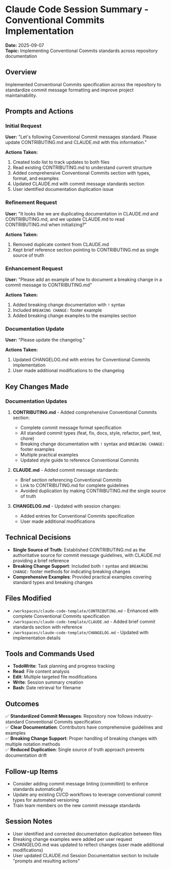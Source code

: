 # Claude Code Session Summary - Conventional Commits Implementation

**Date:** 2025-09-07  
**Topic:** Implementing Conventional Commits standards across repository documentation

## Overview

Implemented Conventional Commits specification across the repository to standardize commit message formatting and improve project maintainability.

## Prompts and Actions

### Initial Request
**User:** "Let's following Conventional Commit messages standard. Please update CONTRIBUTING.md and CLAUDE.md with this information."

**Actions Taken:**
1. Created todo list to track updates to both files
2. Read existing CONTRIBUTING.md to understand current structure
3. Added comprehensive Conventional Commits section with types, format, and examples
4. Updated CLAUDE.md with commit message standards section
5. User identified documentation duplication issue

### Refinement Request  
**User:** "It looks like we are duplicating documentation in CLAUDE.md and CONTRIBUTING.md, and we update CLAUDE.md to read CONTRIBUTING.md when initializing?"

**Actions Taken:**
1. Removed duplicate content from CLAUDE.md
2. Kept brief reference section pointing to CONTRIBUTING.md as single source of truth

### Enhancement Request
**User:** "Please add an example of how to document a breaking change in a commit message to CONTRIBUTING.md"

**Actions Taken:**
1. Added breaking change documentation with `!` syntax
2. Included `BREAKING CHANGE:` footer example
3. Added breaking change examples to the examples section

### Documentation Update
**User:** "Please update the changelog."

**Actions Taken:**
1. Updated CHANGELOG.md with entries for Conventional Commits implementation
2. User made additional modifications to the changelog

## Key Changes Made

### Documentation Updates

1. **CONTRIBUTING.md** - Added comprehensive Conventional Commits section:
   - Complete commit message format specification
   - All standard commit types (feat, fix, docs, style, refactor, perf, test, chore)
   - Breaking change documentation with `!` syntax and `BREAKING CHANGE:` footer examples
   - Multiple practical examples
   - Updated style guide to reference Conventional Commits

2. **CLAUDE.md** - Added commit message standards:
   - Brief section referencing Conventional Commits
   - Link to CONTRIBUTING.md for complete guidelines
   - Avoided duplication by making CONTRIBUTING.md the single source of truth

3. **CHANGELOG.md** - Updated with session changes:
   - Added entries for Conventional Commits specification
   - User made additional modifications

## Technical Decisions

- **Single Source of Truth**: Established CONTRIBUTING.md as the authoritative source for commit message guidelines, with CLAUDE.md providing a brief reference
- **Breaking Change Support**: Included both `!` syntax and `BREAKING CHANGE:` footer methods for indicating breaking changes
- **Comprehensive Examples**: Provided practical examples covering standard types and breaking changes

## Files Modified

- `/workspaces/claude-code-template/CONTRIBUTING.md` - Enhanced with complete Conventional Commits specification
- `/workspaces/claude-code-template/CLAUDE.md` - Added brief commit standards section with reference
- `/workspaces/claude-code-template/CHANGELOG.md` - Updated with implementation details

## Tools and Commands Used

- **TodoWrite**: Task planning and progress tracking
- **Read**: File content analysis
- **Edit**: Multiple targeted file modifications
- **Write**: Session summary creation
- **Bash**: Date retrieval for filename

## Outcomes

✅ **Standardized Commit Messages**: Repository now follows industry-standard Conventional Commits specification  
✅ **Clear Documentation**: Contributors have comprehensive guidelines and examples  
✅ **Breaking Change Support**: Proper handling of breaking changes with multiple notation methods  
✅ **Reduced Duplication**: Single source of truth approach prevents documentation drift  

## Follow-up Items

- Consider adding commit message linting (commitlint) to enforce standards automatically
- Update any existing CI/CD workflows to leverage conventional commit types for automated versioning
- Train team members on the new commit message standards

## Session Notes

- User identified and corrected documentation duplication between files
- Breaking change examples were added per user request
- CHANGELOG.md was updated to reflect changes (user made additional modifications)
- User updated CLAUDE.md Session Documentation section to include "prompts and resulting actions"